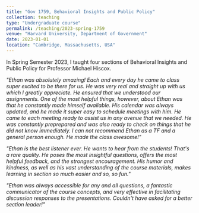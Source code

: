 ```yaml
---
title: "Gov 1759, Behavioral Insights and Public Policy"
collection: teaching
type: "Undergraduate course"
permalink: /teaching/2023-spring-1759
venue: "Harvard University, Department of Government"
date: 2023-01-01
location: "Cambridge, Massachusetts, USA"
---
```


In Spring Semester 2023, I taught four sections of Behavioral Insights and Public Policy for Professor Michael Hiscox.

*"Ethan was absolutely amazing! Each and every day he came to class super excited to be there for us. He was very real and straight up with us which I greatly appreciate. He ensured that we understood our assignments. One of the most helpful things, however, about Ethan was that he constantly made himself available. His calendar was always updated, and he made it super easy to schedule meetings with him. He came to each meeting ready to assist us in any avenue that we needed. He was constantly preprepared and was also ready to check on things that he did not know immediately. I can not recommend Ethan as a TF and a general person enough. He made the class awesome!"*


*"Ethan is the best listener ever. He wants to hear from the students! That's a rare quality. He poses the most insightful questions, offers the most helpful feedback, and the strongest encouragement. His humor and kindness, as well as his vast understanding of the course materials, makes learning in section so much easier and so, so fun."*


*"Ethan was always accessible for any and all questions, a fantastic communicator of the course concepts, and very effective in facilitating discussion responses to the presentations. Couldn't have asked for a better section leader!"*


